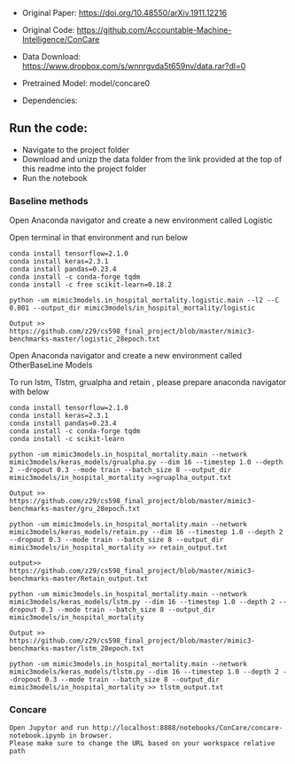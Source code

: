 * Original Paper: https://doi.org/10.48550/arXiv.1911.12216
* Original Code: https://github.com/Accountable-Machine-Intelligence/ConCare
* Data Download: https://www.dropbox.com/s/wnnrgvda5t659nv/data.rar?dl=0
* Pretrained Model: model/concare0


* Dependencies:

## Run the code:

* Navigate to the project folder
* Download and unizp the data folder from the link provided at the top of this readme into the project folder
* Run the notebook

### Baseline methods 

Open Anaconda navigator and create a new environment called Logistic
   
Open terminal in that environment and run below

	conda install tensorflow=2.1.0
	conda install keras=2.3.1
	conda install pandas=0.23.4
	conda install -c conda-forge tqdm
	conda install -c free scikit-learn=0.18.2

	python -um mimic3models.in_hospital_mortality.logistic.main --l2 --C 0.001 --output_dir mimic3models/in_hospital_mortality/logistic
	
	Output >> https://github.com/z29/cs598_final_project/blob/master/mimic3-benchmarks-master/logistic_28epoch.txt

Open Anaconda navigator and create a new environment called OtherBaseLine Models

To run lstm, Tlstm, grualpha and retain , please prepare anaconda navigator with below 

	conda install tensorflow=2.1.0
	conda install keras=2.3.1
	conda install pandas=0.23.4
	conda install -c conda-forge tqdm
	conda install -c scikit-learn
	
	python -um mimic3models.in_hospital_mortality.main --network mimic3models/keras_models/grualpha.py --dim 16 --timestep 1.0 --depth 2 --dropout 0.3 --mode train --batch_size 8 --output_dir mimic3models/in_hospital_mortality >>gruaplha_output.txt

	Output >> https://github.com/z29/cs598_final_project/blob/master/mimic3-benchmarks-master/gru_28epoch.txt

	python -um mimic3models.in_hospital_mortality.main --network mimic3models/keras_models/retain.py --dim 16 --timestep 1.0 --depth 2 --dropout 0.3 --mode train --batch_size 8 --output_dir mimic3models/in_hospital_mortality >> retain_output.txt

	output>> https://github.com/z29/cs598_final_project/blob/master/mimic3-benchmarks-master/Retain_output.txt

	python -um mimic3models.in_hospital_mortality.main --network mimic3models/keras_models/lstm.py --dim 16 --timestep 1.0 --depth 2 --dropout 0.3 --mode train --batch_size 8 --output_dir mimic3models/in_hospital_mortality
	
	Output >> https://github.com/z29/cs598_final_project/blob/master/mimic3-benchmarks-master/lstm_28epoch.txt

	python -um mimic3models.in_hospital_mortality.main --network mimic3models/keras_models/tlstm.py --dim 16 --timestep 1.0 --depth 2 --dropout 0.3 --mode train --batch_size 8 --output_dir mimic3models/in_hospital_mortality >> tlstm_output.txt

	
	
	
	
### Concare

	Open Jupytor and run http://localhost:8888/notebooks/ConCare/concare-notebook.ipynb	in browser.
	Please make sure to change the URL based on your workspace relative path